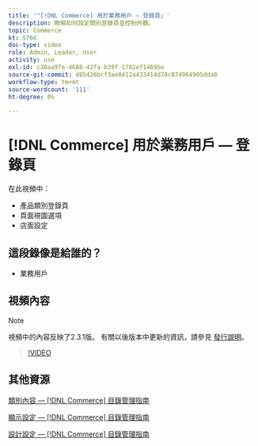 ```yaml
---
title: '"[!DNL Commerce] 用於業務用戶 — 登錄頁」'
description: 瞭解如何設定類別登錄頁並控制外觀。
topic: Commerce
kt: 5766
doc-type: video
role: Admin, Leader, User
activity: use
exl-id: c38aa97e-4688-42fa-b39f-1702ef1469be
source-git-commit: d85426bcf3ae0412a433414d70c874964905dda0
workflow-type: tm+mt
source-wordcount: '111'
ht-degree: 0%

---
```


# [!DNL Commerce] 用於業務用戶 — 登錄頁

在此視頻中：

- 產品類別登錄頁
- 頁面視圖選項
- 店面設定

## 這段錄像是給誰的？

- 業務用戶

## 視頻內容

>[!NOTE]
>
>視頻中的內容反映了2.3.1版。 有關以後版本中更新的資訊，請參見 [發行說明](https://experienceleague.adobe.com/docs/commerce-operations/release/notes/overview.html)。

>[!VIDEO](https://video.tv.adobe.com/v/36388?quality=12&learn=on)

## 其他資源

[類別內容 —  [!DNL Commerce] 目錄管理指南](https://experienceleague.adobe.com/docs/commerce-admin/catalog/categories/create/categories-content-settings.html)

[顯示設定 —  [!DNL Commerce] 目錄管理指南](https://experienceleague.adobe.com/docs/commerce-admin/catalog/categories/create/categories-display-settings.html)

[設計設定 —  [!DNL Commerce] 目錄管理指南](https://experienceleague.adobe.com/docs/commerce-admin/catalog/categories/create/categories-custom-design.html)

